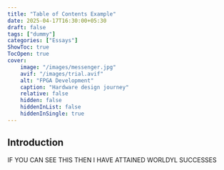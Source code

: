 ```yaml
---
title: "Table of Contents Example"
date: 2025-04-17T16:30:00+05:30
draft: false
tags: ["dummy"]
categories: ["Essays"]
ShowToc: true
TocOpen: true
cover:
    image: "/images/messenger.jpg"
    avif: "/images/trial.avif"
    alt: "FPGA Development"
    caption: "Hardware design journey"
    relative: false
    hidden: false
    hiddenInList: false
    hiddenInSingle: true
---
```


## Introduction

IF YOU CAN SEE THIS THEN I HAVE ATTAINED WORLDYL SUCCESSES 

<!-- ### Why Use a Table of Contents?

A table of contents helps readers navigate through longer content, making it easier to find specific sections they're interested in. It's especially useful for:

- Tutorial-style posts
- Documentation
- Long-form articles
- Research papers

## First Main Section

This is the first main section of our article. The TOC will show this as a top-level item.

### A Subsection

This is a subsection under the first main section. The TOC will show this indented under its parent section.

#### Even Deeper

This is a third-level heading. The TOC will show this with additional indentation, creating a clear hierarchy.

### Another Subsection

Here's another subsection to demonstrate how multiple items at the same level appear in the TOC.

## Second Main Section

This is the second main section of our article. Having multiple top-level sections helps demonstrate the structure in the TOC.

### Code Examples

The TOC also works well with code blocks and other content types:

```python
def hello_world():
    print("Hello, world!")
    
hello_world()
```

### Images and Media

You can include images and other media in your content, and the TOC will still provide easy navigation.

## Third Main Section

This section demonstrates how the TOC handles longer content that requires scrolling.

### Scrolling Behavior

As you scroll down the page, notice how the TOC stays visible, allowing you to jump to any section at any time.

### Highlighting

Depending on the theme configuration, the current section might be highlighted in the TOC as you scroll through the content.

## Customization Options

The TOC in PaperModX can be customized in several ways:

### Position

You can position the TOC on the left or right side of the content.

### Default State

You can configure whether the TOC is open or closed by default.

### Per-Page Control

You can enable or disable the TOC on a per-page basis using frontmatter.

## Conclusion

The floating Table of Contents is a powerful feature that enhances the readability and usability of your content. It's especially valuable for longer, structured articles where readers might want to jump between sections.

### Next Steps

Now that you've seen how the TOC works, you can start using it in your own content to improve navigation and user experience.

## References

Here are some additional resources about using TOCs effectively:

1. Hugo Documentation
2. PaperModX Theme Documentation
3. Web Content Accessibility Guidelines -->
